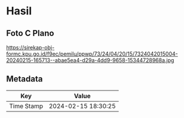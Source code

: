 # Hasil

## Foto C Plano

https://sirekap-obj-formc.kpu.go.id/f9ec/pemilu/ppwp/73/24/04/20/15/7324042015004-20240215-165713--abae5ea4-d29a-4dd9-9658-15344728968a.jpg


## Metadata

| Key        | Value               |
| ---------- | ------------------- |
| Time Stamp | 2024-02-15 18:30:25 |



